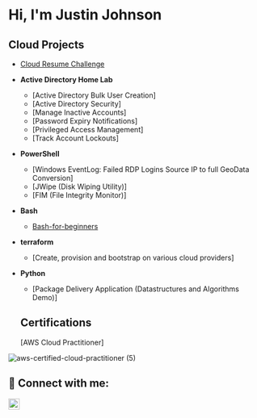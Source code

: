 <h1> Hi, I'm Justin Johnson </h1>

<h2> Cloud Projects </h2>


- [Cloud Resume Challenge](https://github.com/Jay-Jay18/JustinCloudResumeChallenge)

- <b>Active Directory Home Lab</b>
  - [Active Directory Bulk User Creation]
  - [Active Directory Security]
  - [Manage Inactive Accounts]
  - [Password Expiry Notifications]
  - [Privileged Access Management]
  - [Track Account Lockouts]

- <b>PowerShell</b>
  - [Windows EventLog: Failed RDP Logins Source IP to full GeoData Conversion]
  - [JWipe (Disk Wiping Utility)]
  - [FIM (File Integrity Monitor)]
  
- <b>Bash</b>
    - [Bash-for-beginners](https://github.com/Jay-Jay18/bash-for-beginners)


- <b>terraform</b>
    - [Create, provision and bootstrap on various cloud providers]

  
- <b>Python</b>
  - [Package Delivery Application (Datastructures and Algorithms Demo)]
  
  <h2> Certifications </h2>
   [AWS Cloud Practitioner]
![aws-certified-cloud-practitioner (5)](https://user-images.githubusercontent.com/100384332/227349747-832be659-a63b-448b-8a77-7f9d46b98fd9.png)




<h2> 🤳 Connect with me:</h2>

[<img align="left" alt="JustinJohnson | LinkedIn" width="22px" src="https://cdn.jsdelivr.net/npm/simple-icons@v3/icons/linkedin.svg" />][linkedin]

[linkedin]: https://linkedin.com/in/justin-johnson1820

<!--
**justin johnson** is a ✨ _special_ ✨ repository because its `README.md` (this file) appears on your GitHub profile.

Here are some ideas to get you started:

- 🔭 I’m currently working on ...
- 🌱 I’m currently learning ...
- 👯 I’m looking to collaborate on ...
- 🤔 I’m looking for help with ...
- 💬 Ask me about ...
- 📫 How to reach me: ...
- 😄 Pronouns: ...
- ⚡ Fun fact: ...
-->
